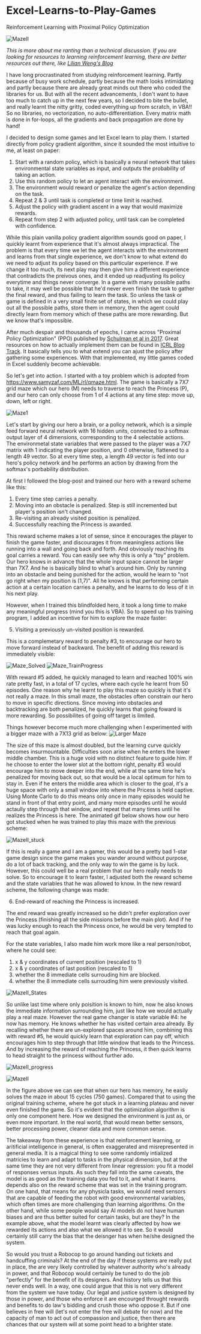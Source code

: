 # Excel-Learns-to-Play-Games
Reinforcement Learning with Proximal Policy Optimization

![MazeII](/MazeII_Solved.gif)

*This is more about me ranting than a technical discussion. If you are looking for resources to learning reinforcement learning, there are better resources out there, like [Lilian Weng's Blog](https://lilianweng.github.io/)*

I have long procrastinated from studying reinforcement learning. Partly because of busy work schedule, partly because the math looks intimidating and partly because there are already great minds out there who coded the libraries for us. But with all the recent advancements, I don't want to have too much to catch up in the next few years, so I decided to bite the bullet, and really learnt the nitty gritty, coded everything up from scratch, in VBA!! So no libraries, no vectorization, no auto-differentiation. Every matrix math is done in for-loops, all the gradients and back propagation are done by hand!

I decided to design some games and let Excel learn to play them. I started directly from policy gradient algorithm, since it sounded the most intuitive to me, at least on paper:
1. Start with a random policy, which is basically a neural network that takes environmental state variables as input, and outputs the probability of taking an action.
2. Use this random policy to let an agent interact with the environment.
3. The environment would reward or penalize the agent's action depending on the task.
4. Repeat 2 & 3 until task is completed or time limit is reached.
5. Adjust the policy with gradient ascent in a way that would maximize rewards.
6. Repeat from step 2 with adjusted policy, until task can be completed with confidence.

While this plain vanilla policy gradient algorithm sounds good on paper, I quickly learnt from experience that it's almost always impractical. The problem is that every time we let the agent interacts with the environment and learns from that single experience, we don't know to what extend do we need to adjust its policy based on this particular experience. If we change it too much, its next play may then give him a different experience that contradicts the preivous ones, and it ended up readjusting its policy everytime and things never converge. In a game with many possible paths to take, it may well be possible that he'd never even finish the task to gather the final reward, and thus failing to learn the task. So unless the task or game is defined in a very small finite set of states, in which we could play out all the possible paths, store them in memory, then the agent could directly learn from memory which of these paths are more rewarding. But we know that's impossible.

After much despair and thousands of epochs, I came across "Proximal Policy Optimization" (PPO) published by [Schulman et al in 2017](https://arxiv.org/abs/1707.06347v2). Great resources on how to actually implement them can be found in [ICRL Blog Track](https://iclr-blog-track.github.io/2022/03/25/ppo-implementation-details/). It basically tells you to what extend you can ajust the policy after gathering some experiences. With that implemented, my little games coded in Excel suddenly become achievable.

So let's get into action. I started with a toy problem which is adopted from https://www.samyzaf.com/ML/rl/qmaze.html. The game is basically a 7X7 grid maze which our hero (M) needs to traverse to reach the Princess (P), and our hero can only choose from 1 of 4 actions at any time step: move up, down, left or right.

![Maze1](/Screenshots/Maze_Features.png)

Let's start by giving our hero a brain, or a policy network, which is a simple feed forward neural network with 16 hidden units, connected to a softmax output layer of 4 dimensions, corresponding to the 4 selectable actions. The environmetal state variables that were passed to the player was a 7X7 matrix with 1 indicating the player position, and 0 otherwise, flattened to a length 49 vector. So at every time step, a length 49 vector is fed into our hero's policy network and he performs an action by drawing from the softmax's porbability distribution.

At first I followed the blog-post and trained our hero with a reward scheme like this:
1. Every time step carries a penalty.
2. Moving into an obstacle is penalized. Step is still incremented but player's position isn't changed.
3. Re-visiting an already visited position is penalized.
4. Successfully reaching the Princess is awarded.

This reward scheme makes a lot of sense, since it encourages the player to finish the game faster, and discourages it from meaningless actions like running into a wall and going back and forth. And obviously reaching its goal carries a reward. You can easily see why this is only a "toy" problem. Our hero knows in advance that the whole input space cannot be larger than 7X7. And he is basically blind to what's around him. Only by running into an obstacle and being punished for the action, would he learn to "not go right when my position is (1,7)". All he knows is that performing certain action at a certain location carries a penalty, and he learns to do less of it in his next play.

However, when I trained this blindfolded hero, it took a long time to make any meaningful progress (mind you this is VBA). So to speed up his training program, I added an incentive for him to explore the maze faster: 

5. Visiting a previously un-visited position is rewarded.

This is a complemetary reward to penalty #3, to encourage our hero to move forward instead of backward. The benefit of adding this reward is immediately visible:

![Maze_Solved](/Screenshots/Maze_Solved.gif)
![Maze_TrainProgress](/Screenshots/Maze_TrainingProgress.jpg)

With reward #5 added, he quickly managed to learn and reached 100% win rate pretty fast, in a total of 17 cycles, where each cycle he learnt from 50 episodes. One reason why he learnt to play this maze so quickly is that it's not really a maze. In this small maze, the obstacles often constrain our hero to move in specific directions. Since moving into obstacles and backtracking are both penalized, he quickly learns that going foward is more rewarding. So possibilites of going off target is limited.

Things however become much more challenging when I experimented with a bigger maze with a 7X13 grid as below:
![Larger Maze](/Screenshots/Maze_Compared.jpg)

The size of this maze is almost doubled, but the learning curve quickly becomes insurmountable. Difficulties soon arise when he enters the lower middle chamber. This is a huge void with no distinct feature to guide him. If he choose to enter the lower slot at the bottom right,  penalty #3 would encourage him to move deeper into the end, while at the same time he's penalized for moving back out, so that would be a local optimum for him to stay in. Even if he enters the middle area which is closer to the goal, it's a huge space with only a small window into where the Pricess is held captive. Using Monte Carlo to do this means only once in many episodes would he stand in front of that entry point, and many more episodes until he would actaully step through that window, and repeat that many times until he realizes the Princess is here. The animated gif below shows how our hero got stucked when he was trained to play this maze with the previous scheme:

![MazeII_stuck](/Screenshots/MazeII_stuck.gif)

If this is really a game and I am a gamer, this would be a pretty bad 1-star game design since the game makes you wander around without purpose, do a lot of back tracking, and the only way to win the game is by luck. However, this could well be a real problem that our hero really needs to solve. So to encourage it to learn faster, I adjusted both the reward scheme and the state variables that he was allowed to know. In the new reward scheme, the following change was made:

6. End-reward of reaching the Princess is increased.

The end reward was greatly increased so he didn't prefer exploration over the Princess (finishing all the side missions before the main plot). And if he was lucky enough to reach the Princess once, he would be very tempted to reach that goal again.

For the state variables, I also made him work more like a real person/robot, where he could see:
1. x & y coordinates of current position (rescaled to 1)
2. x & y coordinates of last position (rescaled to 1)
3. whether the 8 immediate cells surrouding him are blocked.
4. whether the 8 immediate cells surrouding him were previously visited.

![MazeII_States](/Screenshots/MazeII_States.jpg)

So unlike last time where only poisition is known to him, now he also knows the immediate information surrounding him, just like how we would actually play a real maze. However the real game changer is state variable #4: he now has memory. He knows whether he has visited certain area already. By recalling whether there are un-explored spaces around him, combining this with reward #5, he would quickly learn that exploration can pay off, which encourages him to step through that little window that leads to the Princess. And by increasing the reward of reaching the Princess, it then quick learns to head straight to the princess without further ado.

![MazeII_progress](/Screenshots/MazeII_TrainingProgress_withvswithoutMemory.jpg)

![MazeII](/Screenshots/MazeII_Solved.gif)

In the figure above we can see that when our hero has memory, he easily solves the maze in about 15 cycles (750 games). Compared that to using the original training scheme, where he got stuck in a learning plateau and never even finished the game. So it's evident that the optimization algorithm is only one component here. How we designed the environment is just as, or even more important. In the real world, that would mean better sensors, better processing power, cleaner data and more common sense.

The takeaway from these experience is that reinforcement learning, or aritificial intelligence in general, is often exaggerated and misrepresented in general media. It is a magical thing to see some randomly intialized matricies to learn and adapt to tasks in the physical dimension, but at the same time they are not very different from linear regression: you fit a model of responses versus inputs. As such they fall into the same caveats, the model is as good as the training data you fed to it, and what it learns depends also on the reward scheme that was set in the training program. On one hand, that means for any physicla tasks, we would need sensors that are capable of feeding the robot with good environmental variables, which often times are more challenging than learning algorithms. On the other hand, while some people would say AI models do not have human biases and are thus better suited for certain tasks, but are they? In the example above, what the model learnt was clearly affected by how we rewarded its actions and also what we allowed it to see. So it would certainly still carry the bias that the deisnger has when he/she designed the system.

So would you trust a Robocop to go around handing out tickets and handcuffing criminals? At the end of the day if these systems are really put in place, the are very likely controlled by whatever authority who's already in power, and that Robocop would certainly be tuned to do the job "perfectly" for the benefit of its designers. And history tells us that this never ends well. In a way, one could argue that this is not very different from the system we have today. Our legal and justice system is designed by those in power, and those who enforce it are encourged throught rewards and benefits to do law's bidding and crush those who oppose it. But if one believes in free will (let's not enter the free will debate for now) and the capacity of man to act out of compassion and justice, then there are chances that our system will at some point head to a brighter state.
